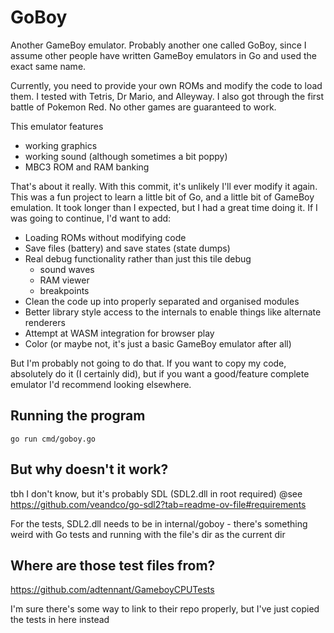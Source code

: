 # GoBoy

Another GameBoy emulator. Probably another one called GoBoy, since I assume
other people have written GameBoy emulators in Go and used the exact same name.

Currently, you need to provide your own ROMs and modify the code to load them. I
tested with Tetris, Dr Mario, and Alleyway. I also got through the first battle
of Pokemon Red. No other games are guaranteed to work.

This emulator features

- working graphics
- working sound (although sometimes a bit poppy)
- MBC3 ROM and RAM banking

That's about it really. With this commit, it's unlikely I'll ever modify it
again. This was a fun project to learn a little bit of Go, and a little bit of
GameBoy emulation. It took longer than I expected, but I had a great time doing
it. If I was going to continue, I'd want to add:

- Loading ROMs without modifying code
- Save files (battery) and save states (state dumps)
- Real debug functionality rather than just this tile debug
  - sound waves
  - RAM viewer
  - breakpoints
- Clean the code up into properly separated and organised modules
- Better library style access to the internals to enable things like alternate
  renderers
- Attempt at WASM integration for browser play
- Color (or maybe not, it's just a basic GameBoy emulator after all)

But I'm probably not going to do that. If you want to copy my code, absolutely
do it (I certainly did), but if you want a good/feature complete emulator I'd
recommend looking elsewhere.

## Running the program

`go run cmd/goboy.go`

## But why doesn't it work?

tbh I don't know, but it's probably SDL (SDL2.dll in root required)
@see https://github.com/veandco/go-sdl2?tab=readme-ov-file#requirements

For the tests, SDL2.dll needs to be in internal/goboy - there's something weird
with Go tests and running with the file's dir as the current dir

## Where are those test files from?

https://github.com/adtennant/GameboyCPUTests

I'm sure there's some way to link to their repo properly, but I've just copied
the tests in here instead
